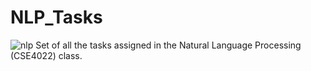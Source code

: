 # NLP_Tasks
![nlp](https://github.com/[nisargagotekar]/[NLP_Tasks]/blob/[master]/nlp.jpeg?raw=true)
Set of all the tasks assigned in the Natural Language Processing (CSE4022) class.
